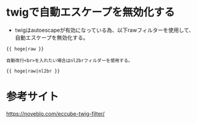 # twigで自動エスケープを無効化する
* twigはautoescapeが有効になっている為、以下rawフィルターを使用して、自動エスケープを無効化する。

```
{{ hoge|raw }}

自動改行<br>を入れたい場合はnl2brフィルダーを使用する。

{{ hoge|raw|nl2br }}
```

# 参考サイト
https://noveblo.com/eccube-twig-filter/